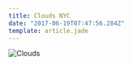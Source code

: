```yaml
---
title: Clouds NYC 
date: "2017-06-19T07:47:56.284Z"
template: article.jade
---
```


![Clouds](animation-2017-06-19_17-57-40.gif)
